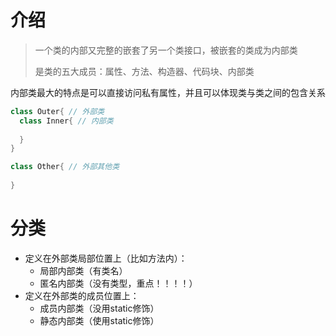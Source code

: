 # 介绍

> 一个类的内部又完整的嵌套了另一个类接口，被嵌套的类成为内部类
>
> 是类的五大成员：属性、方法、构造器、代码块、内部类

内部类最大的特点是可以直接访问私有属性，并且可以体现类与类之间的包含关系

```java
class Outer{ // 外部类
  class Inner{ // 内部类
    
  }
}

class Other{ // 外部其他类
  
}
```



# 分类

* 定义在外部类局部位置上（比如方法内）：
  * 局部内部类（有类名）
  * 匿名内部类（没有类型，重点！！！！）
* 定义在外部类的成员位置上：
  * 成员内部类（没用static修饰）
  * 静态内部类（使用static修饰）